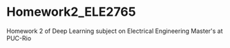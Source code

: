 # Homework2_ELE2765
Homework 2 of Deep Learning subject on Electrical Engineering Master's at PUC-Rio
